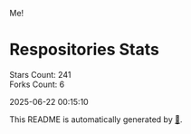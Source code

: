 Me!

# Respositories Stats
Stars Count: 241  
Forks Count: 6

2025-06-22 00:15:10  

This README is automatically generated by [🐰](https://github.com/rnitta/rnitta).
